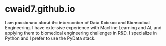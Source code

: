 # cwaid7.github.io
I am passionate about the intersection of Data Science and Biomedical Engineering. I have extensive experience with Machine Learning and AI, and applying them to biomedical engineering challenges in R&amp;D. I specialize in Python and I prefer to use the PyData stack.
